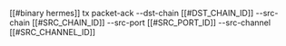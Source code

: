 [[#binary hermes]] tx packet-ack --dst-chain [[#DST_CHAIN_ID]] --src-chain [[#SRC_CHAIN_ID]] --src-port [[#SRC_PORT_ID]] --src-channel [[#SRC_CHANNEL_ID]]
